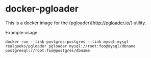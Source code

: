 # docker-pgloader

This is a docker image for the (pgloader)[http://pgloader.io/] utility.

Example usage:

`docker run --link postgres:postgres --link mysql:mysql realgeeks/pgloader pgloader mysql://root:foo@mysql/dbname postgresql://root:foo@postgres/dbname`
